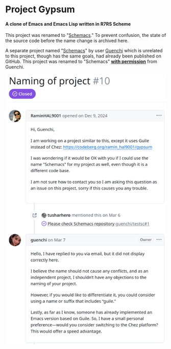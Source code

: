 # Project Gypsum

#### A clone of Emacs and Emacs Lisp written in R7RS Scheme

This project was renamed to "[Schemacs](https://codeberg.org/ramin_hal9001/schemacs)." To prevent confusion, the state of the source code before the name change is archived here.

A separate project named "[Schemacs](https://github.com/guenchi/schemacs)" by user [Guenchi](https://github.com/guenchi) which is unrelated to this project, though has the same goals, had already been published on GitHub. This project was renamed to "Schemacs" [**with permission**](https://github.com/guenchi/Schemacs/issues/10) from Guenchi.

![Conversation with Guenchi on Github asking permission to name this project "Schemacs"](.images/permission-from-guenchi.png "Permission from Guenchi")

